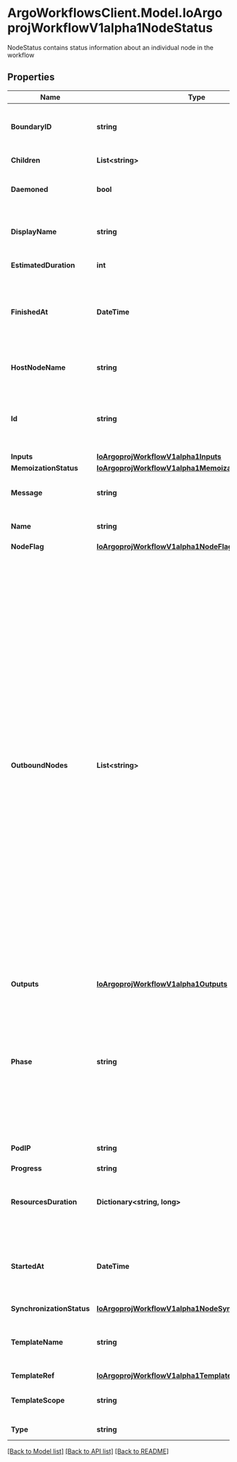 # ArgoWorkflowsClient.Model.IoArgoprojWorkflowV1alpha1NodeStatus
NodeStatus contains status information about an individual node in the workflow

## Properties

Name | Type | Description | Notes
------------ | ------------- | ------------- | -------------
**BoundaryID** | **string** | BoundaryID indicates the node ID of the associated template root node in which this node belongs to | [optional] 
**Children** | **List&lt;string&gt;** | Children is a list of child node IDs | [optional] 
**Daemoned** | **bool** | Daemoned tracks whether or not this node was daemoned and need to be terminated | [optional] 
**DisplayName** | **string** | DisplayName is a human readable representation of the node. Unique within a template boundary | [optional] 
**EstimatedDuration** | **int** | EstimatedDuration in seconds. | [optional] 
**FinishedAt** | **DateTime** | Time is a wrapper around time.Time which supports correct marshaling to YAML and JSON.  Wrappers are provided for many of the factory methods that the time package offers. | [optional] 
**HostNodeName** | **string** | HostNodeName name of the Kubernetes node on which the Pod is running, if applicable | [optional] 
**Id** | **string** | ID is a unique identifier of a node within the worklow It is implemented as a hash of the node name, which makes the ID deterministic | 
**Inputs** | [**IoArgoprojWorkflowV1alpha1Inputs**](IoArgoprojWorkflowV1alpha1Inputs.md) |  | [optional] 
**MemoizationStatus** | [**IoArgoprojWorkflowV1alpha1MemoizationStatus**](IoArgoprojWorkflowV1alpha1MemoizationStatus.md) |  | [optional] 
**Message** | **string** | A human readable message indicating details about why the node is in this condition. | [optional] 
**Name** | **string** | Name is unique name in the node tree used to generate the node ID | 
**NodeFlag** | [**IoArgoprojWorkflowV1alpha1NodeFlag**](IoArgoprojWorkflowV1alpha1NodeFlag.md) |  | [optional] 
**OutboundNodes** | **List&lt;string&gt;** | OutboundNodes tracks the node IDs which are considered \&quot;outbound\&quot; nodes to a template invocation. For every invocation of a template, there are nodes which we considered as \&quot;outbound\&quot;. Essentially, these are last nodes in the execution sequence to run, before the template is considered completed. These nodes are then connected as parents to a following step.  In the case of single pod steps (i.e. container, script, resource templates), this list will be nil since the pod itself is already considered the \&quot;outbound\&quot; node. In the case of DAGs, outbound nodes are the \&quot;target\&quot; tasks (tasks with no children). In the case of steps, outbound nodes are all the containers involved in the last step group. NOTE: since templates are composable, the list of outbound nodes are carried upwards when a DAG/steps template invokes another DAG/steps template. In other words, the outbound nodes of a template, will be a superset of the outbound nodes of its last children. | [optional] 
**Outputs** | [**IoArgoprojWorkflowV1alpha1Outputs**](IoArgoprojWorkflowV1alpha1Outputs.md) |  | [optional] 
**Phase** | **string** | Phase a simple, high-level summary of where the node is in its lifecycle. Can be used as a state machine. Will be one of these values \&quot;Pending\&quot;, \&quot;Running\&quot; before the node is completed, or \&quot;Succeeded\&quot;, \&quot;Skipped\&quot;, \&quot;Failed\&quot;, \&quot;Error\&quot;, or \&quot;Omitted\&quot; as a final state. | [optional] 
**PodIP** | **string** | PodIP captures the IP of the pod for daemoned steps | [optional] 
**Progress** | **string** | Progress to completion | [optional] 
**ResourcesDuration** | **Dictionary&lt;string, long&gt;** | ResourcesDuration is indicative, but not accurate, resource duration. This is populated when the nodes completes. | [optional] 
**StartedAt** | **DateTime** | Time is a wrapper around time.Time which supports correct marshaling to YAML and JSON.  Wrappers are provided for many of the factory methods that the time package offers. | [optional] 
**SynchronizationStatus** | [**IoArgoprojWorkflowV1alpha1NodeSynchronizationStatus**](IoArgoprojWorkflowV1alpha1NodeSynchronizationStatus.md) |  | [optional] 
**TemplateName** | **string** | TemplateName is the template name which this node corresponds to. Not applicable to virtual nodes (e.g. Retry, StepGroup) | [optional] 
**TemplateRef** | [**IoArgoprojWorkflowV1alpha1TemplateRef**](IoArgoprojWorkflowV1alpha1TemplateRef.md) |  | [optional] 
**TemplateScope** | **string** | TemplateScope is the template scope in which the template of this node was retrieved. | [optional] 
**Type** | **string** | Type indicates type of node | 

[[Back to Model list]](../README.md#documentation-for-models) [[Back to API list]](../README.md#documentation-for-api-endpoints) [[Back to README]](../README.md)

